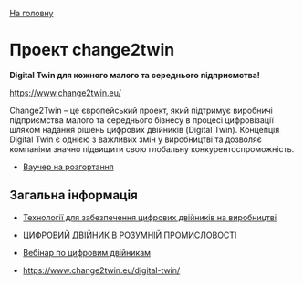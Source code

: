 [На головну](../README.md)

# Проект change2twin

**Digital Twin для кожного малого та середнього підприємства!**

https://www.change2twin.eu/

Change2Twin – це європейський проект, який підтримує виробничі підприємства малого та середнього бізнесу в процесі цифровізації шляхом надання рішень цифрових двійників (Digital Twin). Концепція Digital Twin є однією з важливих змін у виробництві та дозволяє компаніям значно підвищити свою глобальну конкурентоспроможність.





- [Ваучер на розгортання](delpoymentvaucher.md)



## Загальна інформація

- [Технології для забезпечення цифрових двійників на виробництві](DigitalTwinEnablingTechnology_positionpaper.md)

  

- [ЦИФРОВИЙ ДВІЙНИК В РОЗУМНІЙ ПРОМИСЛОВОСТІ](Change2Twin_Position_Paper.md)

- [Вебінар по цифровим двійникам](DigitalTwinsVebinar.md)
- https://www.change2twin.eu/digital-twin/





